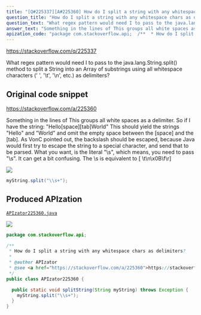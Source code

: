 ```yaml
---
title: "[Q#225337][A#225360] How do I split a string with any whitespace chars as delimiters?"
question_title: "How do I split a string with any whitespace chars as delimiters?"
question_text: "What regex pattern would need I to pass to the java.lang.String.split() method to split a String into an Array of substrings using all whitespace characters (' ', '\\t', '\\n', etc.) as delimiters?"
answer_text: "Something in the lines of This groups all white spaces as a delimiter. So if I have the string: \"Hello[space][tab]World\" This should yield the strings \"Hello\" and \"World\" and omit the empty space between the [space] and the [tab]. As VonC pointed out, the backslash should be escaped, because Java would first try to escape the string to a special character, and send that to be parsed. What you want, is the literal \"\\s\", which means, you need to pass \"\\\\s\". It can get a bit confusing. The \\\\s is equivalent to [ \\\\t\\\\n\\\\x0B\\\\f\\\\r]"
apization_code: "package com.stackoverflow.api;  /**  * How do I split a string with any whitespace chars as delimiters?  *  * @author APIzator  * @see <a href=\"https://stackoverflow.com/a/225360\">https://stackoverflow.com/a/225360</a>  */ public class APIzator225360 {    public static void splitString(String myString) throws Exception {     myString.split(\"\\\\s+\");   } }"
---
```


https://stackoverflow.com/q/225337

What regex pattern would need I to pass to the java.lang.String.split() method to split a String into an Array of substrings using all whitespace characters (&#x27; &#x27;, &#x27;\t&#x27;, &#x27;\n&#x27;, etc.) as delimiters?



## Original code snippet

https://stackoverflow.com/a/225360

Something in the lines of
This groups all white spaces as a delimiter.
So if I have the string:
&quot;Hello[space][tab]World&quot;
This should yield the strings &quot;Hello&quot; and &quot;World&quot; and omit the empty space between the [space] and the [tab].
As VonC pointed out, the backslash should be escaped, because Java would first try to escape the string to a special character, and send that to be parsed. What you want, is the literal &quot;\s&quot;, which means, you need to pass &quot;\\s&quot;. It can get a bit confusing.
The \\s is equivalent to [ \\t\\n\\x0B\\f\\r]

<div class="code-logo"><img src="/stackoverflow.png" /></div>

```java
myString.split("\\s+");
```

## Produced APIzation

[`APIzator225360.java`](https://github.com/pasqualesalza/apization-temp/raw/main/data/search/APIzator225360.java)

<div class="code-logo"><img src="/apizator.png" /></div>

```java
package com.stackoverflow.api;

/**
 * How do I split a string with any whitespace chars as delimiters?
 *
 * @author APIzator
 * @see <a href="https://stackoverflow.com/a/225360">https://stackoverflow.com/a/225360</a>
 */
public class APIzator225360 {

  public static void splitString(String myString) throws Exception {
    myString.split("\\s+");
  }
}

```